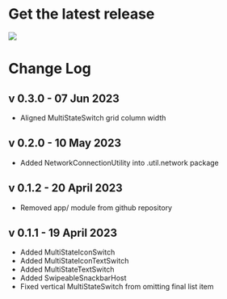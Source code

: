 # Get the latest release

[![](https://jitpack.io/v/jpaoneMines/csci448.svg)](https://jitpack.io/#jpaoneMines/csci448)

# Change Log

## v 0.3.0 - 07 Jun 2023

- Aligned MultiStateSwitch grid column width

## v 0.2.0 - 10 May 2023

- Added NetworkConnectionUtility into .util.network package

## v 0.1.2 - 20 April 2023

- Removed app/ module from github repository

## v 0.1.1 - 19 April 2023

- Added MultiStateIconSwitch
- Added MultiStateIconTextSwitch 
- Added MultiStateTextSwitch 
- Added SwipeableSnackbarHost 
- Fixed vertical MultiStateSwitch from omitting final list item